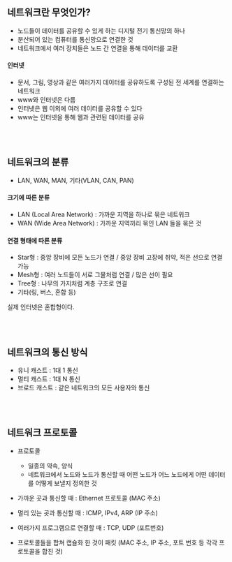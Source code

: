 ## 네트워크란 무엇인가?
- 노드들이 데이터를 공유할 수 있게 하는 디지털 전기 통신망의 하나
- 분산되어 있는 컴퓨터를 통신망으로 연결한 것
- 네트워크에서 여러 장치들은 노드 간 연결을 통해 데이터를 교환

#### 인터넷
- 문서, 그림, 영상과 같은 여러가지 데이터를 공유하도록 구성된 전 세계를 연결하는 네트워크
- www와 인터넷은 다름
- 인터넷은 웹 이외에 여러 데이터를 공유할 수 있다
- www는 인터넷을 통해 웹과 관련된 데이터를 공유

<br>
<br>

## 네트워크의 분류
- LAN, WAN, MAN, 기타(VLAN, CAN, PAN)

#### 크기에 따른 분류
- LAN (Local Area Network) : 가까운 지역을 하나로 묶은 네트워크
- WAN (Wide Area Network) : 가까운 지역끼리 묶인 LAN 들을 묶은 것

#### 연결 형태에 따른 분류
- Star형 : 중앙 장비에 모든 노드가 연결 / 중앙 장비 고장에 취약, 적은 선으로 연결 가능
- Mesh형 : 여러 노드들이 서로 그물처럼 연결 / 많은 선이 필요
- Tree형 : 나무의 가지처럼 계층 구조로 연결
- 기타(링, 버스, 혼합 등)

실제 인터넷은 혼합형이다.

<br>
<br>

## 네트워크의 통신 방식
- 유니 캐스트 : 1대 1 통신
- 멀티 캐스트 : 1대 N 통신 
- 브로드 캐스트 : 같은 네트워크의 모든 사용자와 통신

<br>
<br>

## 네트워크 프로토콜
- 프로토콜
    - 일종의 약속, 양식
    - 네트워크에서 노드와 노드가 통신할 때 어떤 노드가 어느 노드에게 어떤 데이터를 어떻게 보낼지 정의한 것
- 가까운 곳과 통신할 때 : Ethernet 프로토콜 (MAC 주소)
- 멀리 있는 곳과 통신할 때 : ICMP, IPv4, ARP (IP 주소)
- 여러가지 프로그램으로 연결할 때 : TCP, UDP (포트번호)

- 프로토콜들을 합쳐 캡슐화 한 것이 패킷 (MAC 주소, IP 주소, 포트 번호 등 각각 프로토콜을 합친 것)
